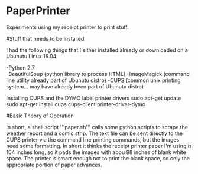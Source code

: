 # PaperPrinter
Experiments using my receipt printer to print stuff.  

#Stuff that needs to be installed.  

I had the following things that I either installed already or downloaded on a Ubunutu Linux 16.04  
  
-Python 2.7  
-BeautifulSoup (python library to process HTML)
-ImageMagick (command line utility already part of Ubunutu distro)
-CUPS (common unix printing system... may have already been part of Ubunutu distro)

Installing CUPS and the DYMO label printer drivers
sudo apt-get update
sudo apt-get install cups cups-client printer-driver-dymo


#Basic Theory of Operation  
  
In short, a shell script '''paper.sh''' calls some python scripts to scrape the weather report and a comic strip. The text file can be sent directly to the CUPS printer via the command line printing commands, but the images need some formatting. In short it thinks the receipt printer paper I'm using is 104 inches long, so it pads the images with abou 98 inches of blank white space. The printer is smart enough not to print the blank space, so only the appropriate portion of paper advances.
